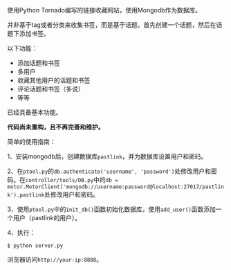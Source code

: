 
使用Python Tornado编写的链接收藏网站，使用Mongodb作为数据库。

并非基于tag或者分类来收集书签，而是基于话题。首先创建一个话题，然后在话题下添加书签。

以下功能：

* 添加话题和书签
* 多用户
* 收藏其他用户的话题和书签
* 评论话题和书签（多说）
* 等等


已经具备基本功能。

**代码尚未重构，且不再完善和维护。**


简单的使用指南：

1、安装mongodb后，创建数据库`pastlink`，并为数据库设置用户和密码。

2、在`ptool.py`的`db.authenticate('username', 'password')`处修改用户和密码。在`controller/tools/DB.py`中的`db = motor.MotorClient('mongodb://username:password@localhost:27017/pastlink').pastlink`处修改用户和密码。

3、使用`ptool.py`中的`init_db()`函数初始化数据库，使用`add_user()`函数添加一个用户（pastlink的用户）。

4、执行：

	$ python server.py

浏览器访问`http://your-ip:8888`。

